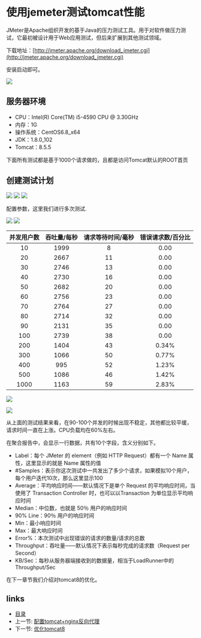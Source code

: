# 使用jemeter测试tomcat性能

JMeter是Apache组织开发的基于Java的压力测试工具。用于对软件做压力测试，它最初被设计用于Web应用测试，但后来扩展到其他测试领域。 

下载地址：[http://jmeter.apache.org/download_jmeter.cgi](http://jmeter.apache.org/download_jmeter.cgi)

安装启动即可。

![](https://ooo.0o0.ooo/2016/09/09/57d26181a3bbc.png)

## 服务器环境

- CPU：Intel(R) Core(TM) i5-4590 CPU @ 3.30GHz
- 内存：1G
- 操作系统：CentOS6.8_x64
- JDK：1.8.0_102
- Tomcat：8.5.5

下面所有测试都是基于1000个请求做的，且都是访问Tomcat默认的ROOT首页

## 创建测试计划

![](https://ooo.0o0.ooo/2016/09/09/57d262594f2ec.png)
![](https://ooo.0o0.ooo/2016/09/09/57d262640c284.png)
![](https://ooo.0o0.ooo/2016/09/09/57d2626eddf57.png)

配置参数，这里我们进行多次测试.

![](https://ooo.0o0.ooo/2016/09/09/57d262af81eaf.png)
![](https://ooo.0o0.ooo/2016/09/09/57d262b9a7fe3.png)

| 并发用户数 | 吞吐量/每秒 | 请求等待时间/毫秒 | 错误请求数/百分比 |
| :----: | :----: | :----: | :----: |
| 10 | 1999 | 8 | 0.00 |
| 20 | 2667 | 11 | 0.00 |
| 30 | 2746 | 13 | 0.00 |
| 40 | 2730 | 16 | 0.00 |
| 50 | 2682 | 20 | 0.00 |
| 60 | 2756 | 23 | 0.00 |
| 70 | 2764 | 27 | 0.00 |
| 80 | 2714 | 32 | 0.00 |
| 90 | 2131 | 35 | 0.00 |
| 100 | 2739 | 38 | 0.00 |
| 200 | 1404 | 43 | 0.34% |
| 300 | 1066 | 50 | 0.77% |
| 400 | 995 | 52 | 1.23% |
| 500 | 1086 | 46 | 1.42% |
| 1000 | 1163 | 59 | 2.83% |

![](https://ooo.0o0.ooo/2016/09/09/57d276759cccc.png)

![](https://ooo.0o0.ooo/2016/09/09/57d2768276105.png)

从上面的测试结果来看，在90-100个并发的时候出现不稳定，其他都比较平缓，请求时间一直在上涨。CPU负载均在60%左右。

在聚合报告中，会显示一行数据，共有10个字段，含义分别如下。

- Label：每个 JMeter 的 element（例如 HTTP Request）都有一个 Name 属性，这里显示的就是 Name 属性的值
- #Samples：表示你这次测试中一共发出了多少个请求，如果模拟10个用户，每个用户迭代10次，那么这里显示100
- Average：平均响应时间——默认情况下是单个 Request 的平均响应时间，当使用了 Transaction Controller 时，也可以以Transaction 为单位显示平均响应时间
- Median：中位数，也就是 50％ 用户的响应时间
- 90% Line：90％ 用户的响应时间
- Min：最小响应时间
- Max：最大响应时间
- Error%：本次测试中出现错误的请求的数量/请求的总数
- Throughput：吞吐量——默认情况下表示每秒完成的请求数（Request per Second）
- KB/Sec：每秒从服务器端接收到的数据量，相当于LoadRunner中的Throughput/Sec

在下一章节我们介绍对tomcat8的优化。

## links
   * [目录](<README.md>)
   * 上一节: [配置tomcat+nginx反向代理](<config-nginx-proxy.md>)
   * 下一节: [优化tomcat8](<optimization-tomcat.md>)